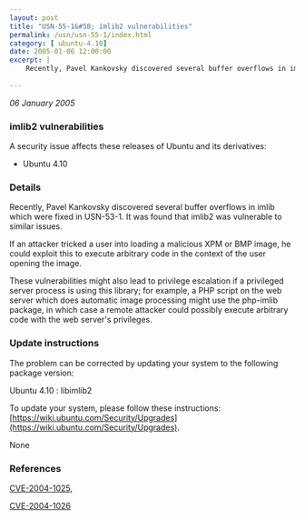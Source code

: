 ```yaml
---
layout: post
title: "USN-55-1&#58; imlib2 vulnerabilities"
permalink: /usn/usn-55-1/index.html
category: [ ubuntu-4.10]
date: 2005-01-06 12:00:00
excerpt: |
    Recently, Pavel Kankovsky discovered several buffer overflows in imlib which were fixed in USN-53-1. It was found that imlib2 was vulnerable to similar issues.
    
--- 
```

 
 

*06 January 2005*

### imlib2 vulnerabilities

A security issue affects these releases of Ubuntu and its derivatives:

* Ubuntu 4.10

### Details

Recently, Pavel Kankovsky discovered several buffer overflows in imlib which were fixed in USN-53-1. It was found that imlib2 was vulnerable to similar issues.

If an attacker tricked a user into loading a malicious XPM or BMP image, he could exploit this to execute arbitrary code in the context of the user opening the image.

These vulnerabilities might also lead to privilege escalation if a privileged server process is using this library; for example, a PHP script on the web server which does automatic image processing might use the php-imlib package, in which case a remote attacker could possibly execute arbitrary code with the web server&#39;s privileges.

### Update instructions

The problem can be corrected by updating your system to the following package version:

Ubuntu 4.10
 : libimlib2 

To update your system, please follow these instructions: [https://wiki.ubuntu.com/Security/Upgrades](https://wiki.ubuntu.com/Security/Upgrades).

None

### References

 
 [CVE-2004-1025](http://people.ubuntu.com/~ubuntu-security/cve/CVE-2004-1025), 

 [CVE-2004-1026](http://people.ubuntu.com/~ubuntu-security/cve/CVE-2004-1026)
 

